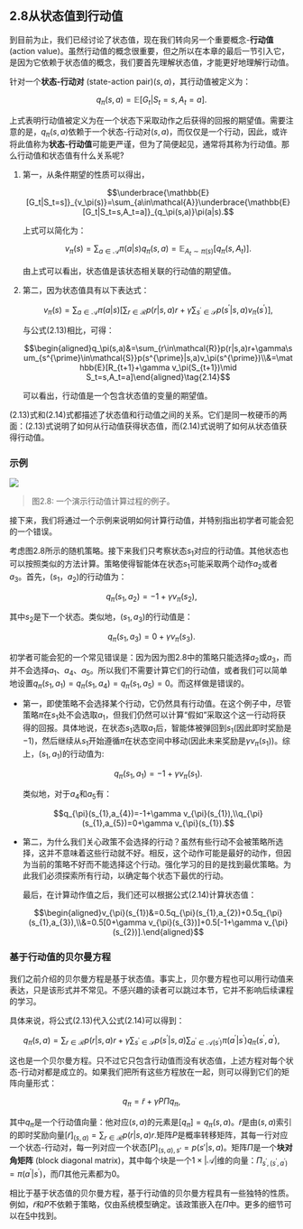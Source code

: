 ## 2.8从状态值到行动值

到目前为止，我们已经讨论了状态值，现在我们转向另一个重要概念-**行动值** (action value)。虽然行动值的概念很重要，但之所以在本章的最后一节引入它，是因为它依赖于状态值的概念，我们要首先理解状态值，才能更好地理解行动值。

针对一个**状态-行动对** (state-action pair)$(s,a)$，其行动值被定义为：

$$q_\pi(s,a)=\mathbb{E}[G_t|S_t=s,A_t=a].$$

上式表明行动值被定义为在一个状态下采取动作之后获得的回报的期望值。需要注意的是，$q_\pi(s,a)$依赖于一个状态-行动对$(s,a)$，而仅仅是一个行动，因此，或许将此值称为**状态-行动值**可能更严谨，但为了简便起见，通常将其称为行动值。那么行动值和状态值有什么关系呢?

1. 第一，从条件期望的性质可以得出，

    $$\underbrace{\mathbb{E}[G_t|S_t=s]}_{v_\pi(s)}=\sum_{a\in\mathcal{A}}\underbrace{\mathbb{E}[G_t|S_t=s,A_t=a]}_{q_\pi(s,a)}\pi(a|s).$$

    上式可以简化为：

    $$v_\pi(s)=\sum_{a\in\mathcal{A}}\pi(a|s)q_\pi(s,a)=\mathbb{E}_{A_t\sim \pi(s)}[q_\pi(s,A_t)].\tag{2.13}$$

    由上式可以看出，状态值是该状态相关联的行动值的期望值。

2. 第二，因为状态值具有以下表达式：

    $$v_{\pi}(s)=\sum_{a\in\mathcal{A}}\pi(a|s)\left[\sum_{r\in\mathcal{R}}p(r|s,a)r+\gamma\sum_{s^{\prime}\in\mathcal{S}}p(s^{\prime}|s,a)v_{\pi}(s^{\prime})\right],$$

    与公式$(2.13)$相比，可得：

    $$\begin{aligned}q_\pi(s,a)&=\sum_{r\in\mathcal{R}}p(r|s,a)r+\gamma\sum_{s^{\prime}\in\mathcal{S}}p(s^{\prime}|s,a)v_\pi(s^{\prime})\\&=\mathbb{E}[R_{t+1}+\gamma v_\pi(S_{t+1})\mid S_t=s,A_t=a]\end{aligned}\tag{2.14}$$

    可以看出，行动值是一个包含状态值的变量的期望值。

$(2.13)$式和$(2.14)$式都描述了状态值和行动值之间的关系。它们是同一枚硬币的两面：$(2.13)$式说明了如何从行动值获得状态值，而$(2.14)$式说明了如何从状态值获得行动值。

### 示例

 ![](../img/02/8.png)
 > 图2.8: 一个演示行动值计算过程的例子。

接下来，我们将通过一个示例来说明如何计算行动值，并特别指出初学者可能会犯的一个错误。

考虑图$2.8$所示的随机策略。接下来我们只考察状态$s_1$对应的行动值。其他状态也可以按照类似的方法计算。策略使得智能体在状态$s_1$可能采取两个动作$a_2$或者$a_3$。首先，$(s_1，a_2)$的行动值为：

$$q_\pi(s_1,a_2)=-1+\gamma v_\pi(s_2),$$

其中$s_2$是下一个状态。类似地，$(s_1,a_3)$的行动值是：

$$q_\pi(s_1,a_3)=0+\gamma v_\pi(s_3).$$

初学者可能会犯的一个常见错误是：因为因为图$2.8$中的策略只能选择$a_2$或$a_3$，而并不会选择$a_1$、$a_4$、$a_5$。所以我们不需要计算它们的行动值，或者我们可以简单地设置$q_\pi(s_1,a_1)=q_\pi(s_1,a_4)=q_\pi(s_1,a_5)=0$。而这样做是错误的。

- 第一，即使策略不会选择某个行动，它仍然具有行动值。在这个例子中，尽管策略$\pi$在$s_1$处不会选取$a_1$，但我们仍然可以计算“假如”采取这个这一行动将获得的回报。具体地说，在状态$s_1$选取$a_1$后，智能体被弹回到$s_1$(因此即时奖励是$-1$)，然后继续从$s_1$开始遵循$\pi$在状态空间中移动(因此未来奖励是$\gamma v_\pi(s_1)$)。综上，$(s_1,a_1)$的行动值为:
  
    $$q_\pi(s_1,a_1)=-1+\gamma v_\pi(s_1).$$

    类似地，对于$a_4$和$a_5$有：

    $$q_{\pi}(s_{1},a_{4})=-1+\gamma v_{\pi}(s_{1}),\\q_{\pi}(s_{1},a_{5})=0+\gamma v_{\pi}(s_{1}).$$

- 第二，为什么我们关心政策不会选择的行动？虽然有些行动不会被策略所选择，这并不意味着这些行动就不好。相反，这个动作可能是最好的动作，但因为当前的策略不好而不能选择这个行动。强化学习的目的是找到最优策略。为此我们必须探索所有行动，以确定每个状态下最优的行动。
    
    最后，在计算动作值之后，我们还可以根据公式$(2.14)$计算状态值：

    $$\begin{aligned}v_{\pi}(s_{1})&=0.5q_{\pi}(s_{1},a_{2})+0.5q_{\pi}(s_{1},a_{3}),\\&=0.5[0+\gamma v_{\pi}(s_{3})]+0.5[-1+\gamma v_{\pi}(s_{2})].\end{aligned}$$

### 基于行动值的贝尔曼方程

我们之前介绍的贝尔曼方程是基于状态值。事实上，贝尔曼方程也可以用行动值来表达，只是该形式并不常见。不感兴趣的读者可以跳过本节，它并不影响后续课程的学习。

具体来说，将公式$(2.13)$代入公式$(2.14)$可以得到：

$$q_\pi(s,a)=\sum_{r\in\mathcal{R}}p(r|s,a)r+\gamma\sum_{s^{\prime}\in\mathcal{S}}p(s^{\prime}|s,a)\sum_{a^{\prime}\in\mathcal{A}(s^{\prime})}\pi(a^{\prime}|s^{\prime})q_\pi(s^{\prime},a^{\prime}),$$

这也是一个贝尔曼方程。只不过它只包含行动值而没有状态值，上述方程对每个状态-行动对都是成立的。如果我们把所有这些方程放在一起，则可以得到它们的矩阵向量形式：

$$q_\pi=\tilde{r}+\gamma P\Pi q_\pi,\tag{2.15}$$

其中$q_\pi$是一个行动值向量：他对应$(s,a)$的元素是$[q_\pi]=q_\pi(s,a)$。$\tilde{r}$是由$(s,a)$索引的即时奖励向量$[\tilde{r}]_{(s,a)}=\sum_{r\in\mathcal{R}}p(r|s,a)r$.矩阵$P$是概率转移矩阵，其每一行对应一个状态-行动对，每一列对应一个状态$[P]_{(s,a),s'}=p(s'|s,a)$。矩阵$\Pi$是一个**块对角矩阵** (block diagonal matrix)，其中每个块是一个$1\times|\mathcal{A}|$维的向量：$\Pi_{s^{\prime},(s^{\prime},a^{\prime})}=\pi(a^{\prime}|s^{\prime})$，而$\Pi$其他元素都为$0$。

相比于基于状态值的贝尔曼方程，基于行动值的贝尔曼方程具有一些独特的性质。例如，$\tilde{r}$和$P$不依赖于策略，仅由系统模型确定。该政策嵌入在$\Pi$中。更多的细节可以在[5](http://athenasc.com/ndpcontents.html)中找到。